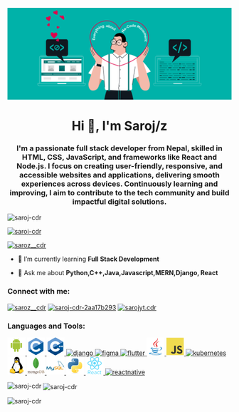![logo](https://github.com/saroj-cdr/saroj-cdr/blob/main/kk.png)

<h1 align="center">Hi 👋, I'm Saroj/z</h1>
<h3 align="center">I'm a passionate full stack developer from Nepal, skilled in HTML, CSS, JavaScript, and frameworks like React and Node.js. I focus on creating user-friendly, responsive, and accessible websites and applications, delivering smooth experiences across devices. Continuously learning and improving, I aim to contribute to the tech community and build impactful digital solutions.</h3>

<p align="left"> <img src="https://komarev.com/ghpvc/?username=saroj-cdr&label=Profile%20views&color=0e75b6&style=flat" alt="saroj-cdr" /> </p>

<p align="left"> <a href="https://github.com/ryo-ma/github-profile-trophy"><img src="https://github-profile-trophy.vercel.app/?username=saroj-cdr" alt="saroj-cdr" /></a> </p>

<p align="left"> <a href="https://twitter.com/saroz__cdr" target="blank"><img src="https://img.shields.io/twitter/follow/saroz__cdr?logo=twitter&style=for-the-badge" alt="saroz__cdr" /></a> </p>

- 🌱 I’m currently learning **Full Stack Development**

- 💬 Ask me about **Python,C++,Java,Javascript,MERN,Django, React**

<h3 align="left">Connect with me:</h3>
<p align="left">
<a href="https://twitter.com/saroz__cdr" target="blank"><img align="center" src="https://raw.githubusercontent.com/rahuldkjain/github-profile-readme-generator/master/src/images/icons/Social/twitter.svg" alt="saroz__cdr" height="30" width="40" /></a>
<a href="https://linkedin.com/in/saroj-cdr-2aa17b293" target="blank"><img align="center" src="https://raw.githubusercontent.com/rahuldkjain/github-profile-readme-generator/master/src/images/icons/Social/linked-in-alt.svg" alt="saroj-cdr-2aa17b293" height="30" width="40" /></a>
<a href="https://fb.com/sarojyt.cdr" target="blank"><img align="center" src="https://raw.githubusercontent.com/rahuldkjain/github-profile-readme-generator/master/src/images/icons/Social/facebook.svg" alt="sarojyt.cdr" height="30" width="40" /></a>
</p>

<h3 align="left">Languages and Tools:</h3>
<p align="left"> <a href="https://developer.android.com" target="_blank" rel="noreferrer"> <img src="https://raw.githubusercontent.com/devicons/devicon/master/icons/android/android-original-wordmark.svg" alt="android" width="40" height="40"/> </a> <a href="https://www.cprogramming.com/" target="_blank" rel="noreferrer"> <img src="https://raw.githubusercontent.com/devicons/devicon/master/icons/c/c-original.svg" alt="c" width="40" height="40"/> </a> <a href="https://www.w3schools.com/cpp/" target="_blank" rel="noreferrer"> <img src="https://raw.githubusercontent.com/devicons/devicon/master/icons/cplusplus/cplusplus-original.svg" alt="cplusplus" width="40" height="40"/> </a> <a href="https://www.djangoproject.com/" target="_blank" rel="noreferrer"> <img src="https://cdn.worldvectorlogo.com/logos/django.svg" alt="django" width="40" height="40"/> </a> <a href="https://www.figma.com/" target="_blank" rel="noreferrer"> <img src="https://www.vectorlogo.zone/logos/figma/figma-icon.svg" alt="figma" width="40" height="40"/> </a> <a href="https://flutter.dev" target="_blank" rel="noreferrer"> <img src="https://www.vectorlogo.zone/logos/flutterio/flutterio-icon.svg" alt="flutter" width="40" height="40"/> </a> <a href="https://www.java.com" target="_blank" rel="noreferrer"> <img src="https://raw.githubusercontent.com/devicons/devicon/master/icons/java/java-original.svg" alt="java" width="40" height="40"/> </a> <a href="https://developer.mozilla.org/en-US/docs/Web/JavaScript" target="_blank" rel="noreferrer"> <img src="https://raw.githubusercontent.com/devicons/devicon/master/icons/javascript/javascript-original.svg" alt="javascript" width="40" height="40"/> </a> <a href="https://kubernetes.io" target="_blank" rel="noreferrer"> <img src="https://www.vectorlogo.zone/logos/kubernetes/kubernetes-icon.svg" alt="kubernetes" width="40" height="40"/> </a> <a href="https://www.linux.org/" target="_blank" rel="noreferrer"> <img src="https://raw.githubusercontent.com/devicons/devicon/master/icons/linux/linux-original.svg" alt="linux" width="40" height="40"/> </a> <a href="https://www.mongodb.com/" target="_blank" rel="noreferrer"> <img src="https://raw.githubusercontent.com/devicons/devicon/master/icons/mongodb/mongodb-original-wordmark.svg" alt="mongodb" width="40" height="40"/> </a> <a href="https://www.mysql.com/" target="_blank" rel="noreferrer"> <img src="https://raw.githubusercontent.com/devicons/devicon/master/icons/mysql/mysql-original-wordmark.svg" alt="mysql" width="40" height="40"/> </a> <a href="https://www.python.org" target="_blank" rel="noreferrer"> <img src="https://raw.githubusercontent.com/devicons/devicon/master/icons/python/python-original.svg" alt="python" width="40" height="40"/> </a> <a href="https://reactjs.org/" target="_blank" rel="noreferrer"> <img src="https://raw.githubusercontent.com/devicons/devicon/master/icons/react/react-original-wordmark.svg" alt="react" width="40" height="40"/> </a> <a href="https://reactnative.dev/" target="_blank" rel="noreferrer"> <img src="https://reactnative.dev/img/header_logo.svg" alt="reactnative" width="40" height="40"/> </a> </p>

<p><img align="left" src="https://github-readme-stats.vercel.app/api/top-langs?username=saroj-cdr&show_icons=true&locale=en&layout=compact" alt="saroj-cdr" /></p>

<p>&nbsp;<img align="center" src="https://github-readme-stats.vercel.app/api?username=saroj-cdr&show_icons=true&locale=en" alt="saroj-cdr" /></p>

<p><img align="center" src="https://github-readme-streak-stats.herokuapp.com/?user=saroj-cdr&" alt="saroj-cdr" /></p>



